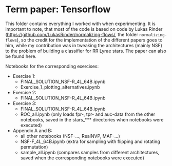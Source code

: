 # Term paper: Tensorflow

This folder contains everything I worked with when experimenting. It is important to note, that most of the code is based on code by Lukas Rinder (https://github.com/LukasRinder/normalizing-flows/, the folder `normalizing-flows`), so the credit for the implementation of the different papers goes to him, while my contribution was in tweaking the architectures (mainly NSF) to the problem of building a classifier for RR Lyrae stars. The paper can also be found here.

Notebooks for the corresponding exercises:

  * Exercise 1:
      - FINAL_SOLUTION_NSF-R_4L_64B.ipynb
      - Exercise_1_plotting_alternatives.ipynb
  * Exercise 2:
      - FINAL_SOLUTION_NSF-R_4L_64B.ipynb
  * Exercise 3:
      - FINAL_SOLUTION_NSF-R_4L_64B.ipynb
      - ROC_all.ipynb
        (only loads fpr-, tpr- and auc-data from the other notebooks, saved in the stars_*** directories when notebooks were executed)
  * Appendix A and B:
      - all other notebooks (NSF-..., RealNVP, MAF-...)
      - NSF-F_4L_64B.ipynb (extra for sampling with flipping and rotating permutation)
      - sample_all.ipynb
        (compares samples from different architectures, saved when the corresponding notebooks were executed)
